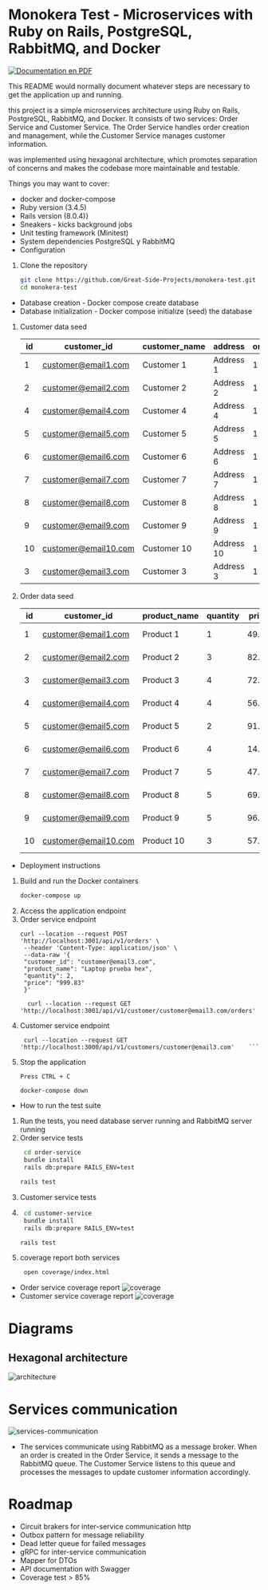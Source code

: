 # Monokera Test - Microservices with Ruby on Rails, PostgreSQL, RabbitMQ, and Docker

<!-- link a pdf test -->
[![Documentation en PDF](https://img.shields.io/badge/Test-PDF-blue)](./docs/Prueba%20técnica%20Tech%20Lead%20-%20Monokera.pdf) 

This README would normally document whatever steps are necessary to get the
application up and running.

this project is a simple microservices architecture using Ruby on Rails, PostgreSQL, RabbitMQ, and Docker. It consists of two services: Order Service and Customer Service. The Order Service handles order creation and management, while the Customer Service manages customer information.

was implemented using hexagonal architecture, which promotes separation of concerns and makes the codebase more maintainable and testable.

Things you may want to cover:

* docker and docker-compose
* Ruby version (3.4.5)
* Rails version (8.0.4)}
* Sneakers - kicks background jobs
* Unit testing framework (Minitest)
* System dependencies PostgreSQL y RabbitMQ
* Configuration
1. Clone the repository
   ```bash
   git clone https://github.com/Great-Side-Projects/monokera-test.git
   cd monokera-test
    ```
* Database creation - Docker compose create database
* Database initialization - Docker compose initialize (seed) the database
1. Customer data seed 
 
    | id | customer_id | customer_name | address | orders_count | created_at | updated_at |
    |----|---------------------|------------|-----------|--------------|----------------------------|----------------------------|
    | 1 | customer@email1.com | Customer 1 | Address 1 | 1 | 2025-09-16 02:08:21.662735 | 2025-09-16 02:08:21.662735 |
    | 2 | customer@email2.com | Customer 2 | Address 2 | 1 | 2025-09-16 02:08:21.688713 | 2025-09-16 02:08:21.688713 |
    | 4 | customer@email4.com | Customer 4 | Address 4 | 1 | 2025-09-16 02:08:21.785043 | 2025-09-16 02:08:21.785043 |
    | 5 | customer@email5.com | Customer 5 | Address 5 | 1 | 2025-09-16 02:08:21.830606 | 2025-09-16 02:08:21.830606 |
    | 6 | customer@email6.com | Customer 6 | Address 6 | 1 | 2025-09-16 02:08:21.861470 | 2025-09-16 02:08:21.861470 |
    | 7 | customer@email7.com | Customer 7 | Address 7 | 1 | 2025-09-16 02:08:21.880939 | 2025-09-16 02:08:21.880939 |
    | 8 | customer@email8.com | Customer 8 | Address 8 | 1 | 2025-09-16 02:08:21.904531 | 2025-09-16 02:08:21.904531 |
    | 9 | customer@email9.com | Customer 9 | Address 9 | 1 | 2025-09-16 02:08:21.927901 | 2025-09-16 02:08:21.927901 |
    | 10 | customer@email10.com| Customer 10| Address 10| 1 | 2025-09-16 02:08:21.944103 | 2025-09-16 02:08:21.944103 |
    | 3 | customer@email3.com | Customer 3 | Address 3 | 1 | 2025-09-16 02:08:21.743892 | 2025-09-16 02:08:21.743892 |

2.  Order data seed
   
    | id | customer_id | product_name | quantity | price | status | created_at | updated_at |
    |----|---------------------|--------------|----------|-------|-----------|----------------------------|----------------------------|
    | 1 | customer@email1.com | Product 1 | 1 | 49.3 | delivered | 2025-09-16 02:34:23.318778 | 2025-09-16 02:34:23.318778 |
    | 2 | customer@email2.com | Product 2 | 3 | 82.14 | pending | 2025-09-16 02:34:23.356614 | 2025-09-16 02:34:23.356614 |
    | 3 | customer@email3.com | Product 3 | 4 | 72.4 | delivered | 2025-09-16 02:34:23.411401 | 2025-09-16 02:34:23.411401 |
    | 4 | customer@email4.com | Product 4 | 4 | 56.72 | shipped | 2025-09-16 02:34:23.440852 | 2025-09-16 02:34:23.440852 |
    | 5 | customer@email5.com | Product 5 | 2 | 91.63 | delivered | 2025-09-16 02:34:23.499355 | 2025-09-16 02:34:23.499355 |
    | 6 | customer@email6.com | Product 6 | 4 | 14.04 | shipped | 2025-09-16 02:34:23.515590 | 2025-09-16 02:34:23.515590 |
    | 7 | customer@email7.com | Product 7 | 5 | 47.67 | pending | 2025-09-16 02:34:23.537586 | 2025-09-16 02:34:23.537586 |
    | 8 | customer@email8.com | Product 8 | 5 | 69.93 | delivered | 2025-09-16 02:34:23.563464 | 2025-09-16 02:34:23.563464 |
    | 9 | customer@email9.com | Product 9 | 5 | 96.2 | shipped | 2025-09-16 02:34:23.588274 | 2025-09-16 02:34:23.588274 |
    | 10 | customer@email10.com| Product 10 | 3 | 57.88 | shipped | 2025-09-16 02:34:23.608109 | 2025-09-16 02:34:23.608109 |
* Deployment instructions
1. Build and run the Docker containers
   ```bash
   docker-compose up
   ```
2. Access the application endpoint
3. Order service endpoint
   ```
   curl --location --request POST 'http://localhost:3001/api/v1/orders' \
    --header 'Content-Type: application/json' \
    --data-raw '{
    "customer_id": "customer@email3.com",
    "product_name": "Laptop prueba hex",
    "quantity": 2,
    "price": "999.83"   
    }'
   ```
   ```
     curl --location --request GET 'http://localhost:3001/api/v1/customer/customer@email3.com/orders'
   ```
4. Customer service endpoint
   ```
    curl --location --request GET 'http://localhost:3000/api/v1/customers/customer@email3.com'    ```
5. Stop the application 
   ```bash
   Press CTRL + C
   ```
   ```
   docker-compose down
   ```
   
* How to run the test suite
1. Run the tests, you need database server running and RabbitMQ server running
2. Order service tests
   ```bash
    cd order-service
    bundle install
    rails db:prepare RAILS_ENV=test
   ```
    ```bash
    rails test
    ```
3. Customer service tests
4. ```bash
    cd customer-service
    bundle install
    rails db:prepare RAILS_ENV=test
   ```
    ```bash
    rails test
    ```
5. coverage report both services
   ```bash
    open coverage/index.html
   ```
* Order service coverage report
   ![coverage](./docs/coverage_order.png)
* Customer service coverage report
   ![coverage](./docs/coverage_customer.png)

# Diagrams
## Hexagonal architecture
   ![architecture](./docs/hexagonal-architecture.png)
# Services communication
   ![services-communication](./docs/services-communication.png)
* The services communicate using RabbitMQ as a message broker. When an order is created in the Order Service, it sends a message to the RabbitMQ queue. The Customer Service listens to this queue and processes the messages to update customer information accordingly.

# Roadmap
* Circuit brakers for inter-service communication http
* Outbox pattern for message reliability
* Dead letter queue for failed messages
* gRPC for inter-service communication
* Mapper for DTOs
* API documentation with Swagger
* Coverage test > 85%
 
